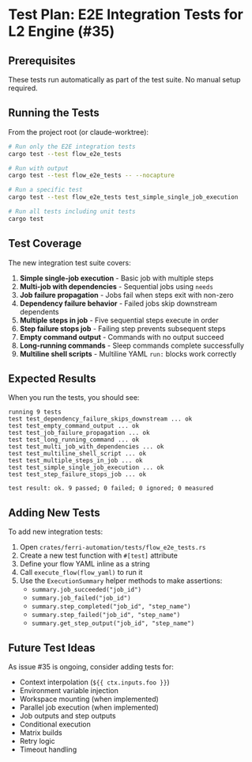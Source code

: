 # Test Plan: E2E Integration Tests for L2 Engine (#35)

## Prerequisites

These tests run automatically as part of the test suite. No manual setup required.

## Running the Tests

From the project root (or claude-worktree):

```bash
# Run only the E2E integration tests
cargo test --test flow_e2e_tests

# Run with output
cargo test --test flow_e2e_tests -- --nocapture

# Run a specific test
cargo test --test flow_e2e_tests test_simple_single_job_execution

# Run all tests including unit tests
cargo test
```

## Test Coverage

The new integration test suite covers:

1. **Simple single-job execution** - Basic job with multiple steps
2. **Multi-job with dependencies** - Sequential jobs using `needs`
3. **Job failure propagation** - Jobs fail when steps exit with non-zero
4. **Dependency failure behavior** - Failed jobs skip downstream dependents
5. **Multiple steps in job** - Five sequential steps execute in order
6. **Step failure stops job** - Failing step prevents subsequent steps
7. **Empty command output** - Commands with no output succeed
8. **Long-running commands** - Sleep commands complete successfully
9. **Multiline shell scripts** - Multiline YAML `run:` blocks work correctly

## Expected Results

When you run the tests, you should see:

```
running 9 tests
test test_dependency_failure_skips_downstream ... ok
test test_empty_command_output ... ok
test test_job_failure_propagation ... ok
test test_long_running_command ... ok
test test_multi_job_with_dependencies ... ok
test test_multiline_shell_script ... ok
test test_multiple_steps_in_job ... ok
test test_simple_single_job_execution ... ok
test test_step_failure_stops_job ... ok

test result: ok. 9 passed; 0 failed; 0 ignored; 0 measured
```

## Adding New Tests

To add new integration tests:

1. Open `crates/ferri-automation/tests/flow_e2e_tests.rs`
2. Create a new test function with `#[test]` attribute
3. Define your flow YAML inline as a string
4. Call `execute_flow(flow_yaml)` to run it
5. Use the `ExecutionSummary` helper methods to make assertions:
   - `summary.job_succeeded("job_id")`
   - `summary.job_failed("job_id")`
   - `summary.step_completed("job_id", "step_name")`
   - `summary.step_failed("job_id", "step_name")`
   - `summary.get_step_output("job_id", "step_name")`

## Future Test Ideas

As issue #35 is ongoing, consider adding tests for:

- Context interpolation (`${{ ctx.inputs.foo }}`)
- Environment variable injection
- Workspace mounting (when implemented)
- Parallel job execution (when implemented)
- Job outputs and step outputs
- Conditional execution
- Matrix builds
- Retry logic
- Timeout handling
